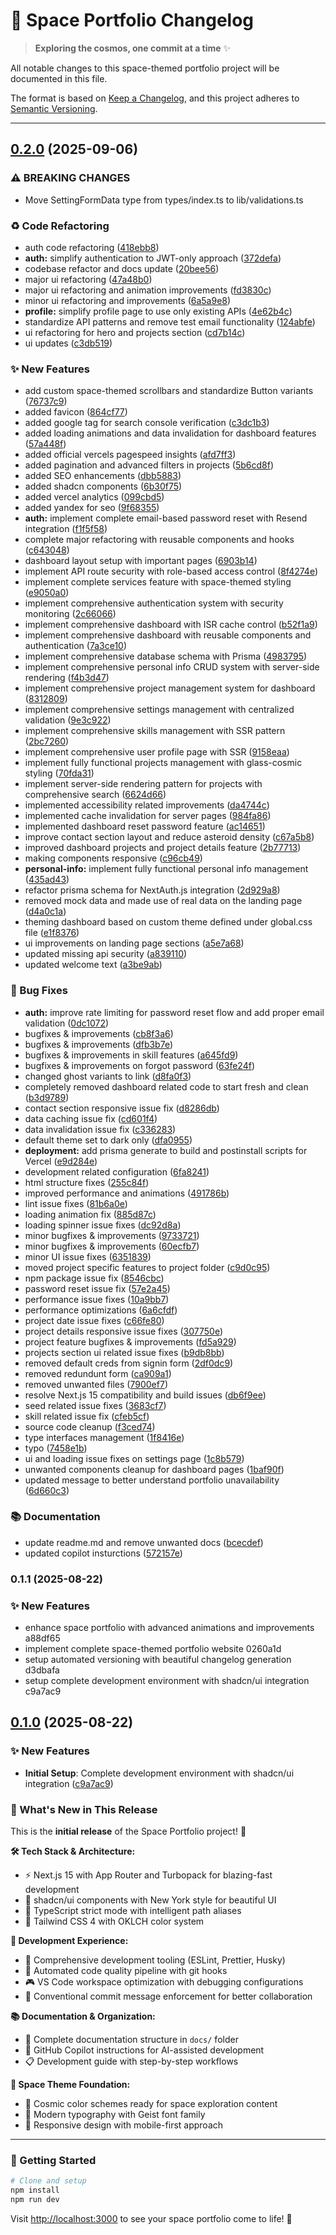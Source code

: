 # 🚀 Space Portfolio Changelog

> **Exploring the cosmos, one commit at a time** ✨

All notable changes to this space-themed portfolio project will be documented in this file.

The format is based on [Keep a Changelog](https://keepachangelog.com/en/1.0.0/), and this project adheres to [Semantic Versioning](https://semver.org/spec/v2.0.0.html).

---


## [0.2.0](https://github.com/The-Lone-Druid/space-portfolio/compare/v0.1.1...v0.2.0) (2025-09-06)


### ⚠ BREAKING CHANGES

* Move SettingFormData type from types/index.ts to lib/validations.ts

### ♻️ Code Refactoring

* auth code refactoring ([418ebb8](https://github.com/The-Lone-Druid/space-portfolio/commit/418ebb81553dea0b6ff8e60ea5a9085e45e1f1e9))
* **auth:** simplify authentication to JWT-only approach ([372defa](https://github.com/The-Lone-Druid/space-portfolio/commit/372defa77d56e81a9686cd77736a0a05ddcaa4a1))
* codebase refactor and docs update ([20bee56](https://github.com/The-Lone-Druid/space-portfolio/commit/20bee569037bfe8f7efbe01f8ea03c743771a740))
* major ui refactoring ([47a48b0](https://github.com/The-Lone-Druid/space-portfolio/commit/47a48b0f984a2430e654ba51d9c8eb15e2436338))
* major ui refactoring and animation improvements ([fd3830c](https://github.com/The-Lone-Druid/space-portfolio/commit/fd3830c8795b12638af92fd4025bc969c15af817))
* minor ui refactoring and improvements ([6a5a9e8](https://github.com/The-Lone-Druid/space-portfolio/commit/6a5a9e8aea6ca416f9d99339fdd7ef5717dc6723))
* **profile:** simplify profile page to use only existing APIs ([4e62b4c](https://github.com/The-Lone-Druid/space-portfolio/commit/4e62b4c7e4007221b505325a92295e863fd42528))
* standardize API patterns and remove test email functionality ([124abfe](https://github.com/The-Lone-Druid/space-portfolio/commit/124abfe6751e4c0e273537c4dec9b3c30eabf5ca))
* ui refactoring for hero and projects section ([cd7b14c](https://github.com/The-Lone-Druid/space-portfolio/commit/cd7b14cda8fcd056da8062444a578bf21702cb4f))
* ui updates ([c3db519](https://github.com/The-Lone-Druid/space-portfolio/commit/c3db51994e3c88c76179a06b236c128e491e7ce2))


### ✨ New Features

* add custom space-themed scrollbars and standardize Button variants ([76737c9](https://github.com/The-Lone-Druid/space-portfolio/commit/76737c97c600bb70a3e9f98a411b88306f6c1d93))
* added favicon ([864cf77](https://github.com/The-Lone-Druid/space-portfolio/commit/864cf777fe1f418c76356758aca4110e71b4e1fc))
* added google tag for search console verification ([c3dc1b3](https://github.com/The-Lone-Druid/space-portfolio/commit/c3dc1b3f994af355eb13da0a17e9b58213957082))
* added loading animations and data invalidation for dashboard features ([57a448f](https://github.com/The-Lone-Druid/space-portfolio/commit/57a448fb93b08cfb7224d6c985a23e10f8e8da28))
* added official vercels pagespeed insights ([afd7ff3](https://github.com/The-Lone-Druid/space-portfolio/commit/afd7ff33c057194a0f4c50e3f87da7f04a9fe8ae))
* added pagination and advanced filters in projects ([5b6cd8f](https://github.com/The-Lone-Druid/space-portfolio/commit/5b6cd8fbcd49a3e0947e01f41063224e4503ce42))
* added SEO enhancements ([dbb5883](https://github.com/The-Lone-Druid/space-portfolio/commit/dbb5883be2a8f55d41d79f8a0857ff49a44b2e44))
* added shadcn components ([6b30f75](https://github.com/The-Lone-Druid/space-portfolio/commit/6b30f755de8019b1d358280f4fa9ef1091f92ec0))
* added vercel analytics ([099cbd5](https://github.com/The-Lone-Druid/space-portfolio/commit/099cbd571b7ca05e67fa8b48bd7ebb363f74a8b7))
* added yandex for seo ([9f68355](https://github.com/The-Lone-Druid/space-portfolio/commit/9f68355e9f36b920fae4a1ac5023c0380dbc1b26))
* **auth:** implement complete email-based password reset with Resend integration ([f1f5f58](https://github.com/The-Lone-Druid/space-portfolio/commit/f1f5f5891795d671280a4b84702c61e2d0df603a))
* complete major refactoring with reusable components and hooks ([c643048](https://github.com/The-Lone-Druid/space-portfolio/commit/c643048f53f7b307f1e50bdfb85bae4cb5a27868))
* dashboard layout setup with important pages ([6903b14](https://github.com/The-Lone-Druid/space-portfolio/commit/6903b14951af7f26440d9d979f0212e95ce0b3d4))
* implement API route security with role-based access control ([8f4274e](https://github.com/The-Lone-Druid/space-portfolio/commit/8f4274e584c644397e558f4922193934a148360b))
* implement complete services feature with space-themed styling ([e9050a0](https://github.com/The-Lone-Druid/space-portfolio/commit/e9050a0a70af3119562a6bf44fe0d4389f062b93))
* implement comprehensive authentication system with security monitoring ([2c66066](https://github.com/The-Lone-Druid/space-portfolio/commit/2c66066174a7aa08999d3630f1dd851ec885ce67))
* implement comprehensive dashboard with ISR cache control ([b52f1a9](https://github.com/The-Lone-Druid/space-portfolio/commit/b52f1a980038c38821b3ed3dc0a991fc37f34545))
* implement comprehensive dashboard with reusable components and authentication ([7a3ce10](https://github.com/The-Lone-Druid/space-portfolio/commit/7a3ce10f325413a2c9855c0779928f2020a47d39))
* implement comprehensive database schema with Prisma ([4983795](https://github.com/The-Lone-Druid/space-portfolio/commit/4983795565623de31d4dac63ae5a180df1bcba56))
* implement comprehensive personal info CRUD system with server-side rendering ([f4b3d47](https://github.com/The-Lone-Druid/space-portfolio/commit/f4b3d4712b306af8c479cefeefd40c6e17868884))
* implement comprehensive project management system for dashboard ([8312809](https://github.com/The-Lone-Druid/space-portfolio/commit/8312809c2c5c68ebd5b94735dfc512d3fb46ebbc))
* implement comprehensive settings management with centralized validation ([9e3c922](https://github.com/The-Lone-Druid/space-portfolio/commit/9e3c9221ea0bd034946293085101828f9fa7e5da))
* implement comprehensive skills management with SSR pattern ([2bc7260](https://github.com/The-Lone-Druid/space-portfolio/commit/2bc7260dd7a837b0c27aee88998122ddeb6b6ffb))
* implement comprehensive user profile page with SSR ([9158eaa](https://github.com/The-Lone-Druid/space-portfolio/commit/9158eaa5410ea8829cd4982d3d7d1b087071ccdd))
* implement fully functional projects management with glass-cosmic styling ([70fda31](https://github.com/The-Lone-Druid/space-portfolio/commit/70fda31e548db55fbc20436d1e940e5958aad779))
* implement server-side rendering pattern for projects with comprehensive search ([6624d66](https://github.com/The-Lone-Druid/space-portfolio/commit/6624d6639365f4000d3c9f724a93cc4ce0ed9240))
* implemented accessibility related improvements ([da4744c](https://github.com/The-Lone-Druid/space-portfolio/commit/da4744cad83097b447098ec01d0509f52dbd0481))
* implemented cache invalidation for server pages ([984fa86](https://github.com/The-Lone-Druid/space-portfolio/commit/984fa86fc522489681cf44a76ebc14565ab84278))
* implemented dashboard reset password feature ([ac14651](https://github.com/The-Lone-Druid/space-portfolio/commit/ac14651c022140f851dba2e9f8aa3cc6ee07d982))
* improve contact section layout and reduce asteroid density ([c67a5b8](https://github.com/The-Lone-Druid/space-portfolio/commit/c67a5b8d56aa0d5fb0daab5938c6dca5d40b0073))
* improved dashboard projects and project details feature ([2b77713](https://github.com/The-Lone-Druid/space-portfolio/commit/2b7771389195b63055e898197e3b39f8206a4e78))
* making components responsive ([c96cb49](https://github.com/The-Lone-Druid/space-portfolio/commit/c96cb497321a169b03dac39028217ffe702ba2b9))
* **personal-info:** implement fully functional personal info management ([435ad43](https://github.com/The-Lone-Druid/space-portfolio/commit/435ad434e9cb67534ebf0770aeb8d66394462f8b))
* refactor prisma schema for NextAuth.js integration ([2d929a8](https://github.com/The-Lone-Druid/space-portfolio/commit/2d929a800cee30865f51b261609935e4d728388c))
* removed mock data and made use of real data on the landing page ([d4a0c1a](https://github.com/The-Lone-Druid/space-portfolio/commit/d4a0c1aa2ee7bd722c0a9e25007f35b8c6daabc6))
* theming dashboard based on custom theme defined under global.css file ([e1f8376](https://github.com/The-Lone-Druid/space-portfolio/commit/e1f8376906458ede9e985df350c7195fd291e7e6))
* ui improvements on landing page sections ([a5e7a68](https://github.com/The-Lone-Druid/space-portfolio/commit/a5e7a6824eba72f6f38841d2d3005e14c226a630))
* updated missing api security ([a839110](https://github.com/The-Lone-Druid/space-portfolio/commit/a8391103e687b22b0580192894183b44ae9ba938))
* updated welcome text ([a3be9ab](https://github.com/The-Lone-Druid/space-portfolio/commit/a3be9ab78162f5b2f3cab262b716716812cb7025))


### 🐛 Bug Fixes

* **auth:** improve rate limiting for password reset flow and add proper email validation ([0dc1072](https://github.com/The-Lone-Druid/space-portfolio/commit/0dc1072e1c3f6a10ba6d41e38e8f8669509045df))
* bugfixes & improvements ([cb8f3a6](https://github.com/The-Lone-Druid/space-portfolio/commit/cb8f3a6759b084fd4f60535c6ee867aaeb5de42a))
* bugfixes & improvements ([dfb3b7e](https://github.com/The-Lone-Druid/space-portfolio/commit/dfb3b7e59217d7116ac0ea93e326f0b28d4332af))
* bugfixes & improvements in skill features ([a645fd9](https://github.com/The-Lone-Druid/space-portfolio/commit/a645fd98b42da54d516bb5d5bc529bc7529b823e))
* bugfixes & improvements on forgot password ([63fe24f](https://github.com/The-Lone-Druid/space-portfolio/commit/63fe24f8f83c7081d30b5034036cb33da320bc07))
* changed ghost variants to link ([d8fa0f3](https://github.com/The-Lone-Druid/space-portfolio/commit/d8fa0f3b2b624a37a1a8c3d59042f6e96a37f7c2))
* completely removed dashboard related code to start fresh and clean ([b3d9789](https://github.com/The-Lone-Druid/space-portfolio/commit/b3d97897a627ba930de76f34c53e4f1e584236ca))
* contact section responsive issue fix ([d8286db](https://github.com/The-Lone-Druid/space-portfolio/commit/d8286dbad7271d7e451c2805ba95e4137e42bdb2))
* data caching issue fix ([cd601f4](https://github.com/The-Lone-Druid/space-portfolio/commit/cd601f439ff43903eaf74ad1bfa02eebc15830f8))
* data invalidation issue fix ([c336283](https://github.com/The-Lone-Druid/space-portfolio/commit/c3362839205993e655010b0ed88c741dd299da1c))
* default theme set to dark only ([dfa0955](https://github.com/The-Lone-Druid/space-portfolio/commit/dfa0955adb29127efc3f4e85e80baf8d3e0e8f67))
* **deployment:** add prisma generate to build and postinstall scripts for Vercel ([e9d284e](https://github.com/The-Lone-Druid/space-portfolio/commit/e9d284eb4d85e0c7de8ddfa6cfd2d0ee1f3fcb35))
* development related configuration ([6fa8241](https://github.com/The-Lone-Druid/space-portfolio/commit/6fa824178e43c490188cf7ca3e18c11cd2efca3c))
* html structure fixes ([255c84f](https://github.com/The-Lone-Druid/space-portfolio/commit/255c84f05fbbc748201a9974f6912ae4f4345bd8))
* improved performance and animations ([491786b](https://github.com/The-Lone-Druid/space-portfolio/commit/491786be064b96d23b7f81edc9cf03250fed92b9))
* lint issue fixes ([81b6a0e](https://github.com/The-Lone-Druid/space-portfolio/commit/81b6a0ef52d1ed5b02b1fec6214fce9b7c2327fd))
* loading animation fix ([885d87c](https://github.com/The-Lone-Druid/space-portfolio/commit/885d87cf1b1675fe1c8dc990f0d02efee0a05694))
* loading spinner issue fixes ([dc92d8a](https://github.com/The-Lone-Druid/space-portfolio/commit/dc92d8a736df9fe6cfbe5c66c54808e62752f345))
* minor bugfixes & improvements ([9733721](https://github.com/The-Lone-Druid/space-portfolio/commit/9733721aa5817f9ef742ba4b32142d990f143975))
* minor bugfixes & improvements ([60ecfb7](https://github.com/The-Lone-Druid/space-portfolio/commit/60ecfb7866866c5b5e637c1e2672fddc50487580))
* minor UI issue fixes ([6351839](https://github.com/The-Lone-Druid/space-portfolio/commit/6351839259c1caa79c9a00f71d1ef34b06929d19))
* moved project specific features to project folder ([c9d0c95](https://github.com/The-Lone-Druid/space-portfolio/commit/c9d0c954f7887392b992828d6c3ee65dd350c322))
* npm package issue fix ([8546cbc](https://github.com/The-Lone-Druid/space-portfolio/commit/8546cbc066fb9f357fb04412158b5a3b5971fb83))
* password reset issue fix ([57e2a45](https://github.com/The-Lone-Druid/space-portfolio/commit/57e2a45d6baa7a7a6e30ab586cf7079cf1c750da))
* performance issue fixes ([10a9bb7](https://github.com/The-Lone-Druid/space-portfolio/commit/10a9bb738be1633b675f1b4eddca9a2fc40de2d2))
* performance optimizations ([6a6cfdf](https://github.com/The-Lone-Druid/space-portfolio/commit/6a6cfdf70db7de071f2868ae481ae40b78db76ef))
* project date issue fixes ([c66fe80](https://github.com/The-Lone-Druid/space-portfolio/commit/c66fe80f6ffde8bf5ba2ca99c75093b8378b1b7a))
* project details responsive issue fixes ([307750e](https://github.com/The-Lone-Druid/space-portfolio/commit/307750ee4cecb921825a947221ae507bef480665))
* project feature bugfixes & improvements ([fd5a929](https://github.com/The-Lone-Druid/space-portfolio/commit/fd5a929acb716096da9becb112d4c7b7592c8806))
* projects section ui related issue fixes ([b9db8bb](https://github.com/The-Lone-Druid/space-portfolio/commit/b9db8bb0a84f6d0db0d79bb7f2989bd26d004823))
* removed default creds from signin form ([2df0dc9](https://github.com/The-Lone-Druid/space-portfolio/commit/2df0dc9d551a98a45ecd057b0441de8e4eace8c1))
* removed redundunt form ([ca909a1](https://github.com/The-Lone-Druid/space-portfolio/commit/ca909a1f2d460fdc071e20940c3711d920dff2c0))
* removed unwanted files ([7900ef7](https://github.com/The-Lone-Druid/space-portfolio/commit/7900ef74c4e533547330832cb72da6c93cbb0f6d))
* resolve Next.js 15 compatibility and build issues ([db6f9ee](https://github.com/The-Lone-Druid/space-portfolio/commit/db6f9ee041cbb1e5ff384630e9caff5ac9c7b41a))
* seed related issue fixes ([3683cf7](https://github.com/The-Lone-Druid/space-portfolio/commit/3683cf739a78cb051648a2abed9df8592a2ca260))
* skill related issue fix ([cfeb5cf](https://github.com/The-Lone-Druid/space-portfolio/commit/cfeb5cfdcddc292c57fd844d8054047bdc3ca2ec))
* source code cleanup ([f3ced74](https://github.com/The-Lone-Druid/space-portfolio/commit/f3ced7498d52e75ed144fc4fca9be28bdfb083c5))
* type interfaces management ([1f8416e](https://github.com/The-Lone-Druid/space-portfolio/commit/1f8416ee002bd53b58948e0f2d797b968edd4ce3))
* typo ([7458e1b](https://github.com/The-Lone-Druid/space-portfolio/commit/7458e1b0332acd3440d4f0c83cf95e7cbfccf0da))
* ui and loading issue fixes on settings page ([1c8b579](https://github.com/The-Lone-Druid/space-portfolio/commit/1c8b57974aed1e0d62f688d254bf176a0f01a90d))
* unwanted components cleanup for dashboard pages ([1baf90f](https://github.com/The-Lone-Druid/space-portfolio/commit/1baf90f398593779c94c569368d94d82aa8dfa23))
* updated message to better understand portfolio unavailability ([6d660c3](https://github.com/The-Lone-Druid/space-portfolio/commit/6d660c31a9547095eab42cd2408f96ca50c70f8e))


### 📚 Documentation

* update readme.md and remove unwanted docs ([bcecdef](https://github.com/The-Lone-Druid/space-portfolio/commit/bcecdef7195dc5d20dc6d33bb49283918618f69a))
* updated copilot insturctions ([572157e](https://github.com/The-Lone-Druid/space-portfolio/commit/572157ecc46b6c6c227909cd0315458544f75215))

### 0.1.1 (2025-08-22)


### ✨ New Features

* enhance space portfolio with advanced animations and improvements a88df65
* implement complete space-themed portfolio website 0260a1d
* setup automated versioning with beautiful changelog generation d3dbafa
* setup complete development environment with shadcn/ui integration c9a7ac9

## [0.1.0](https://github.com/user/space-portfolio/releases/tag/v0.1.0) (2025-08-22)

### ✨ New Features

* **Initial Setup**: Complete development environment with shadcn/ui integration ([c9a7ac9](https://github.com/user/space-portfolio/commit/c9a7ac9))

### 🎉 What's New in This Release

This is the **initial release** of the Space Portfolio project! 🌟

**🛠️ Tech Stack & Architecture:**
- ⚡ Next.js 15 with App Router and Turbopack for blazing-fast development
- 🎨 shadcn/ui components with New York style for beautiful UI
- 📘 TypeScript strict mode with intelligent path aliases
- 🎯 Tailwind CSS 4 with OKLCH color system

**🔧 Development Experience:**
- 🚀 Comprehensive development tooling (ESLint, Prettier, Husky)
- 🔄 Automated code quality pipeline with git hooks
- 🎮 VS Code workspace optimization with debugging configurations
- 📝 Conventional commit message enforcement for better collaboration

**📚 Documentation & Organization:**
- 📖 Complete documentation structure in `docs/` folder
- 🤖 GitHub Copilot instructions for AI-assisted development
- 📋 Development guide with step-by-step workflows

**🎨 Space Theme Foundation:**
- 🌌 Cosmic color schemes ready for space exploration content
- 🌟 Modern typography with Geist font family
- 📱 Responsive design with mobile-first approach

---

### 🚀 Getting Started

```bash
# Clone and setup
npm install
npm run dev
```

Visit [http://localhost:3000](http://localhost:3000) to see your space portfolio come to life! 🌠
